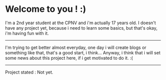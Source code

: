 # Welcome to you ! :)

I'm a 2nd year student at the CPNV and i'm actually 17 years old. I doesn't have any project yet, because i need to learn some basics, but that's okay, i'm having fun with it.
     
-----     

I'm trying to get better almost everyday, one day i will create blogs or something like that, that's a good start, i think...
Anyway, i think that i will set some news about this project here, if i get motivated to do it. :(

-----

Project stated : Not yet.
